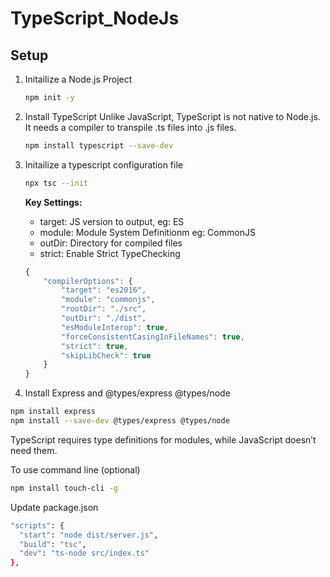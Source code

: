 # TypeScript_NodeJs

## Setup
1. Initailize a Node.js Project
    ```bash
    npm init -y
    ```
2. Install TypeScript
Unlike JavaScript, TypeScript is not native to Node.js. It needs a compiler to transpile .ts files into .js files.
    ```bash
    npm install typescript --save-dev
    ```

3. Initailize a typescript configuration file
    ```bash
    npx tsc --init
    ```


    **Key Settings:**
    - target: JS version to output, eg: ES
    - module: Module System Definitionm eg: CommonJS
    - outDir: Directory for compiled files
    - strict: Enable Strict TypeChecking

    ```js
    {
        "compilerOptions": {
            "target": "es2016",
            "module": "commonjs",
            "rootDir": "./src",
            "outDir": "./dist",
            "esModuleInterop": true,
            "forceConsistentCasingInFileNames": true,  
            "strict": true,
            "skipLibCheck": true
        }
    }
    ```

4. Install Express and @types/express @types/node
```bash
npm install express
npm install --save-dev @types/express @types/node
```
TypeScript requires type definitions for modules, while JavaScript doesn’t need them.

To use command line (optional)
```bash
npm install touch-cli -g 
```

Update package.json
```bash
"scripts": {
  "start": "node dist/server.js",
  "build": "tsc",
  "dev": "ts-node src/index.ts"
},
```